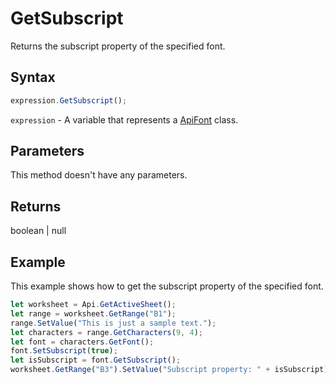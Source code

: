 # GetSubscript

Returns the subscript property of the specified font.

## Syntax

```javascript
expression.GetSubscript();
```

`expression` - A variable that represents a [ApiFont](../ApiFont.md) class.

## Parameters

This method doesn't have any parameters.

## Returns

boolean \| null

## Example

This example shows how to get the subscript property of the specified font.

```javascript editor-
let worksheet = Api.GetActiveSheet();
let range = worksheet.GetRange("B1");
range.SetValue("This is just a sample text.");
let characters = range.GetCharacters(9, 4);
let font = characters.GetFont();
font.SetSubscript(true);
let isSubscript = font.GetSubscript();
worksheet.GetRange("B3").SetValue("Subscript property: " + isSubscript);
```
